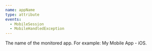 ```yaml
---
name: appName
type: attribute
events:
  - MobileSession
  - MobileHandledException
---
```


The name of the monitored app. For example: My Mobile App - iOS.